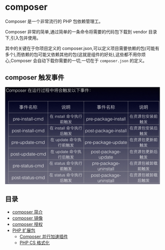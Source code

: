 # composer

Composer 是一个非常流行的 PHP 包依赖管理工。

Composer 非常的简单,通过简单的一条命令将需要的代码包下载到 vendor 目录下,引入包并使用。

其中的关键在于你项目定义的 composer.json,可以定义项目需要依赖的包(可能有多个),而依赖的包可能又依赖其他的包(这就是组件的好处),这些都不用你烦心,Composer 会自动下载你需要的一切,一切在于 `composer.json` 的定义。

## composer 触发事件

![composer-cmd](images/php-composer-cmd.png)

## 目录

- [composer 简介](composer-introduction.md)
- [composer 镜像](composer-mirror.md)
- [composer 授权](composer-authentication.md)
- [PHP 扩展包](packages/README.md)
  - [Composer 并行加速插件](packages/parallel-install.md)
  - [PHP CS 格式化](packages/php-cs.md)
